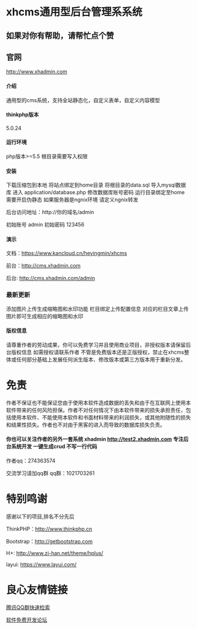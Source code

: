 # xhcms通用型后台管理系系统
## 如果对你有帮助，请帮忙点个赞
## 官网
http://www.xhadmin.com

#### 介绍
通用型的cms系统，支持全站静态化，自定义表单，自定义内容模型

#### thinkphp版本
5.0.24

#### 运行环境
php版本>=5.5 根目录需要写入权限

#### 安装
下载压缩包到本地
将站点绑定到home目录 将根目录的data.sql 导入mysql数据库 进入 application/database.php 修改数据库账号密码
运行目录绑定至home 需要开启伪静态
如果服务器是ngnix环境 请定义ngnix转发

后台访问地址：http://你的域名/admin

初始账号 admin
初始密码 123456

#### 演示
文档：https://www.kancloud.cn/heyingmin/xhcms

前台：http://cms.xhadmin.com

后台: http://cms.xhadmin.com/admin

### 最新更新
添加图片上传生成缩略图和水印功能 栏目绑定上传配置信息 对应的栏目文章上传图片即可生成相应的缩略图和水印


#### 版权信息
请尊重作者的劳动成果，你可以免费学习并且使用商业项目，非授权版本请保留后台版权信息 如需授权请联系作者
不管是免费版本还是正版授权，禁止在xhcms整体或任何部分基础上发展任何派生版本、修改版本或第三方版本用于重新分发。

# 免责
作者不保证也不能保证您由于使用本软件造成数据的丢失和由于在互联网上使用本软件带来的任何风险担保。作者不对任何情况下由本软件带来的损失承担责任，包括使用本软件、不能使用本软件和书面材料带来的利润损失，或其他附随性的损失和结果性损失。作者也不对由于黑客的进入而导致的数据库损失负责。

#### 你也可以关注作者的另外一套系统 xhadmin http://test2.xhadmin.com 专注后台系统开发 一键生成crud 不写一行代码

作者qq：274363574

交流学习请加qq群
qq群：1021703261

# 特别鸣谢

感谢以下的项目,排名不分先后

ThinkPHP：http://www.thinkphp.cn

Bootstrap：http://getbootstrap.com

H+: http://www.zi-han.net/theme/hplus/

layui: https://www.layui.com/

 # 良心友情链接

[腾讯QQ群快速检索](http://u.720life.cn/s/8cf73f7c)

[软件免费开发论坛](http://u.720life.cn/s/bbb01dc0)